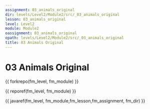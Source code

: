 ```yaml
---
assignment: 03_animals_original
dir: levels/Level2/Module2/src/_03_animals_original
lesson: 03_animals_original
level: Level2
module: Module2
oassignment: 03_animals_original
opath: levels/Level2/Module2/src/_03_animals_original
title: 03 Animals Original
---
```

# 03 Animals Original

{{ forkrepo(fm_level, fm_module) }}

{{ reporef(fm_level, fm_module) }}




{{ javaref(fm_level, fm_module,fm_lesson,fm_assignment, fm_dir) }}

